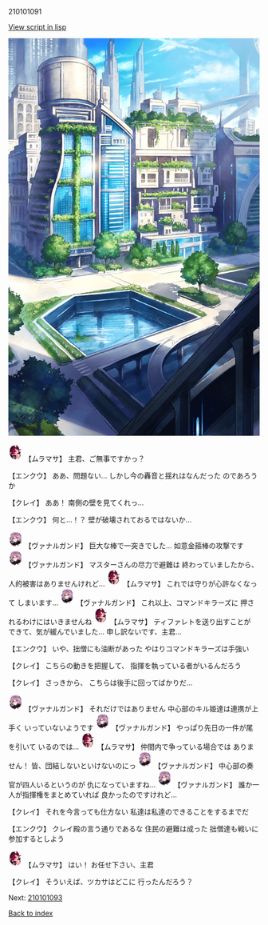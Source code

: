 210101091

[View script in lisp](../scripts/210101091.txt)

![in_city.png](../images/backgrounds/in_city.png)

<img src="../images/units/5102511.png" alt="5102511.png" height="34"/>
【ムラマサ】
主君、ご無事ですかっ？

【エンクウ】
ああ、問題ない…
しかし今の轟音と揺れはなんだった
のであろうか

【クレイ】
ああ！
南側の壁を見てくれっ…

【エンクウ】
何と…！？
壁が破壊されておるではないか…

<img src="../images/units/5601111.png" alt="5601111.png" height="34"/>
【ヴァナルガンド】
巨大な棒で一突きでした…
如意金箍棒の攻撃です

<img src="../images/units/5601111.png" alt="5601111.png" height="34"/>
【ヴァナルガンド】
マスターさんの尽力で避難は
終わっていましたから、
人的被害はありませんけれど…

<img src="../images/units/5102511.png" alt="5102511.png" height="34"/>
【ムラマサ】
これでは守りが心許なくなって
しまいます…

<img src="../images/units/5601111.png" alt="5601111.png" height="34"/>
【ヴァナルガンド】
これ以上、コマンドキラーズに
押されるわけにはいきませんね

<img src="../images/units/5102511.png" alt="5102511.png" height="34"/>
【ムラマサ】
ティファレトを送り出すことが
できて、気が緩んでいました…
申し訳ないです、主君…

【エンクウ】
いや、拙僧にも油断があった
やはりコマンドキラーズは手強い

【クレイ】
こちらの動きを把握して、
指揮を執っている者がいるんだろう

【クレイ】
さっきから、
こちらは後手に回ってばかりだ…

<img src="../images/units/5601111.png" alt="5601111.png" height="34"/>
【ヴァナルガンド】
それだけではありません
中心部のキル姫達は連携が上手く
いっていないようです

<img src="../images/units/5601111.png" alt="5601111.png" height="34"/>
【ヴァナルガンド】
やっぱり先日の一件が尾を引いて
いるのでは…

<img src="../images/units/5102511.png" alt="5102511.png" height="34"/>
【ムラマサ】
仲間内で争っている場合では
ありません！
皆、団結しないといけないのにっ

<img src="../images/units/5601111.png" alt="5601111.png" height="34"/>
【ヴァナルガンド】
中心部の奏官が四人いるというのが
仇になっていますね…

<img src="../images/units/5601111.png" alt="5601111.png" height="34"/>
【ヴァナルガンド】
誰か一人が指揮権をまとめていれば
良かったのですけれど…

【クレイ】
それを今言っても仕方ない
私達は私達のできることをするまでだ

【エンクウ】
クレイ殿の言う通りであるな
住民の避難は成った
拙僧達も戦いに参加するとしよう

<img src="../images/units/5102511.png" alt="5102511.png" height="34"/>
【ムラマサ】
はい！
お任せ下さい、主君

【クレイ】
そういえば、ツカサはどこに
行ったんだろう？

Next: [210101093](210101093.md)

[Back to index](index.md)

